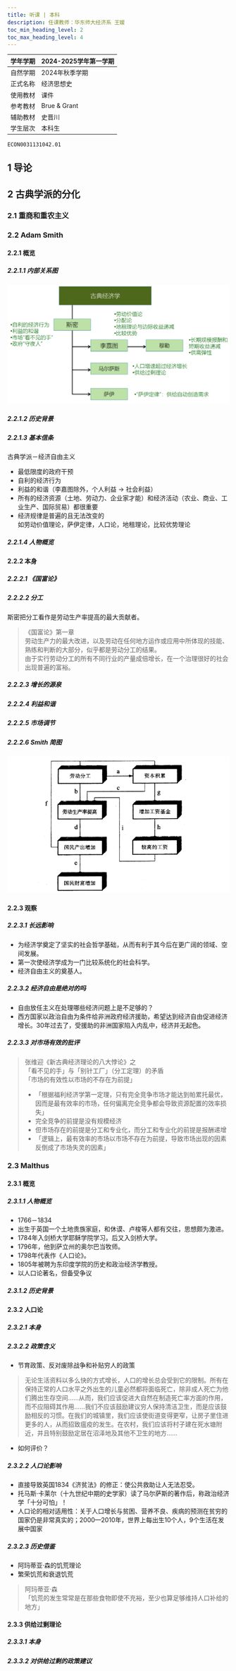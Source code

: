 ```yaml
---
title: 听课 | 本科
description: 任课教师：华东师大经济系 王媛
toc_min_heading_level: 2
toc_max_heading_level: 4
---
```

|学年学期|2024-2025学年第一学期|
|------------|---------------|
|自然学期|2024年秋季学期|
|正式名称|经济思想史|
|使用教材|课件|
|参考教材|Brue & Grant|
|辅助教材|史晋川|
|学生层次|本科生|

```text title="学校本科教务系统课程序号"
ECON0031131042.01
```

## 1 导论

## 2 古典学派的分化

### 2.1 重商和重农主义

### 2.2 Adam Smith

#### 2.2.1 概览

##### 2.2.1.1 内部关系图

![古典经济学脉络](gdjjxml.png)

##### 2.2.1.2 历史背景

##### 2.2.1.3 基本信条

古典学派－经济自由主义  
- 最低限度的政府干预
- 自利的经济行为
- 利益的和谐（李嘉图除外，个人利益 → 社会利益）
- 所有的经济资源（土地、劳动力、企业家才能）和经济活动（农业、商业、工业生产、国际贸易）都很重要
- 经济规律是普遍的且无法改变的  
如劳动价值理论，萨伊定律，人口论，地租理论，比较优势理论

##### 2.2.1.4 人物概览

#### 2.2.2 本身

##### 2.2.2.1 《国富论》

##### 2.2.2.2 分工

斯密把分工看作是劳动生产率提高的最大贡献者。　　
>《国富论》第一章  
> 劳动生产力的最大改进，以及劳动在任何地方运作或应用中所体现的技能、 熟练和判断的大部分，似乎都是劳动分工的结果。  
> 由于实行劳动分工的所有不同行业的产量成倍增长，在一个治理很好的社会出现普遍的富裕。

##### 2.2.2.3 增长的源泉

##### 2.2.2.4 利益和谐

##### 2.2.2.5 市场调节

##### 2.2.2.6 Smith 简图

![Adam Smith 简图](smithoverview.png)

#### 2.2.3 观察

##### 2.2.3.1 长远影响

- 为经济学奠定了坚实的社会哲学基础，从而有利于其今后在更广阔的领域、空间发展。  
- 第一次使经济学成为一门比较系统化的社会科学。  
- 经济自由主义的奠基人。

##### 2.2.3.2 经济自由是绝对的吗

- 自由放任主义在处理哪些经济问题上是不足够的？  
- 西方国家以政治自由为条件给非洲政府经济援助，希望达到经济自由促进经济增长。30年过去了，受援助的非洲国家陷入内乱中，经济并无起色。

##### 2.2.3.3 对市场有效的批评

> 张维迎《新古典经济理论的八大悖论》之  
> 「看不见的手」与「别针工厂」（分工定理）的矛盾  
> 「市场的有效性以市场的不存在为前提」  
> - 「根据福利经济学第⼀定理，只有完全竞争市场才能达到帕累托最优，因⽽是最有效率的市场，任何偏离完全竞争都会导致资源配置的效率损失」  
> - 完全竞争的前提是没有规模经济  
> - 但市场存在的前提是分工和专业化，而分工和专业化的前提是报酬递增  
> - 「逻辑上，最有效率的市场以市场不存在为前提，导致市场出现的因素反倒成了市场失灵的因素」

### 2.3 Malthus

#### 2.3.1 概览

##### 2.3.1.1 人物概览

- 1766－1834
- 出生于英国一个土地贵族家庭，和休谟、卢梭等人都有交往，思想颇为激进。
- 1784年入剑桥大学耶稣学院学习。后又入剑桥大学。
- 1796年，他到萨立州的奥尔巴当牧师。
- 1798年代表作《人口论》。
- 1805年被聘为东印度学院的历史和政治经济学教授。
- 以人口论著名，但备受争议

##### 2.3.1.2 历史背景

#### 2.3.2 人口论

##### 2.3.2.1 本身

##### 2.3.2.2 政策含义

- 节育政策、反对废除战争和补贴穷人的政策
> 无论生活资料以多么快的方式增长，人口的增长总会受到它的限制。所有在保持正常的人口水平之外出生的儿童必然都将面临死亡，除非成人死亡为他们腾出生存空间……从而，我们应该促进大自然在制造死亡率方面的作用，而不应阻碍其作用……我们不应该鼓励建议穷人保持清洁卫生，而是应该鼓励相反的习惯。在我们的城镇里，我们应该使街道变得更窄，让房子里住进更多的人，从而招致瘟疫的发生。在农村，我们应该将村子建在死水塘附近，并且特别鼓励定居在沼泽地及其他不卫生的地方……  
- 如何评价？

##### 2.3.2.2 人口论影响

- 直接导致英国1834《济贫法》的修正：使公共救助让人无法忍受。
- 托马斯·卡莱尔（十九世纪中期的史学家）读了马尔萨斯的著作后，称政治经济学「十分可怕」！
- 人口论的相对适用性：关于人口增长与贫困、营养不良、疾病的预测在贫穷的国家仍是非常真实的；2000—2010年，世界上每出生10个人，9个生活在发展中国家

##### 2.3.2.3 历史借鉴

- 阿玛蒂亚·森的饥荒理论
- 繁荣饥荒和衰退饥荒
> 阿玛蒂亚·森  
> 「饥荒的发生常常是在那些食物即使不充裕，至少也算足够维持人口补给的地方」

#### 2.3.3 供给过剩理论

##### 2.3.3.1 本身

##### 2.3.3.2 对供给过剩的政策建议